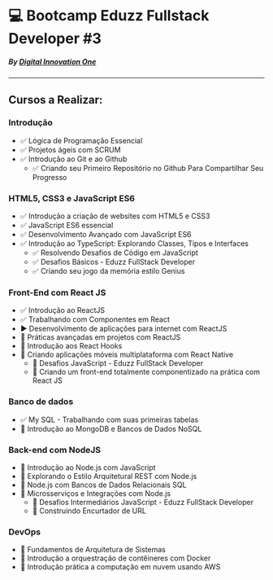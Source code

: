 # :computer: Bootcamp Eduzz Fullstack Developer #3 

##### _By [Digital Innovation One](https://www.dio.me)_


---

## Cursos a Realizar:

### Introdução
- :white_check_mark: Lógica de Programação Essencial
- :white_check_mark: Projetos ágeis com SCRUM
- :white_check_mark: Introdução ao Git e ao Github
    * :white_check_mark: Criando seu Primeiro Repositório no Github Para Compartilhar Seu Progresso    
### HTML5, CSS3 e JavaScript ES6
- :white_check_mark: Introdução a criação de websites com HTML5 e CSS3
- :white_check_mark: JavaScript ES6 essencial
- :white_check_mark: Desenvolvimento Avançado com JavaScript ES6
- :white_check_mark: Introdução ao TypeScript: Explorando Classes, Tipos e Interfaces
    * :white_check_mark: Resolvendo Desafios de Código em JavaScript
    * :white_check_mark: Desafios Básicos - Eduzz FullStack Developer
    * :white_check_mark: Criando seu jogo da memória estilo Genius
### Front-End com React JS
- :white_check_mark: Introdução ao ReactJS
- :white_check_mark: Trabalhando com Componentes em React
- :arrow_forward: Desenvolvimento de aplicações para internet com ReactJS
- :black_square_button: Práticas avançadas em projetos com ReactJS
- :black_square_button: Introdução aos React Hooks
- :black_square_button: Criando aplicações móveis multiplataforma com React Native
    * :black_square_button: Desafios JavaScript - Eduzz FullStack Developer
    * :black_square_button: Criando um front-end totalmente componentizado na prática com React JS
### Banco de dados
- :white_check_mark: My SQL - Trabalhando com suas primeiras tabelas
- :black_square_button: Introdução ao MongoDB e Bancos de Dados NoSQL
### Back-end com NodeJS
- :black_square_button: Introdução ao Node.js com JavaScript
- :black_square_button: Explorando o Estilo Arquitetural REST com Node.js
- :black_square_button: Node.js com Bancos de Dados Relacionais SQL
- :black_square_button: Microsserviços e Integrações com Node.js
    * :black_square_button: Desafios Intermediários JavaScript - Eduzz FullStack Developer
    * :black_square_button: Construindo Encurtador de URL
### DevOps
- :black_square_button: Fundamentos de Arquitetura de Sistemas
- :black_square_button: Introdução a orquestração de contêineres com Docker
- :black_square_button: Introdução prática a computação em nuvem usando AWS


